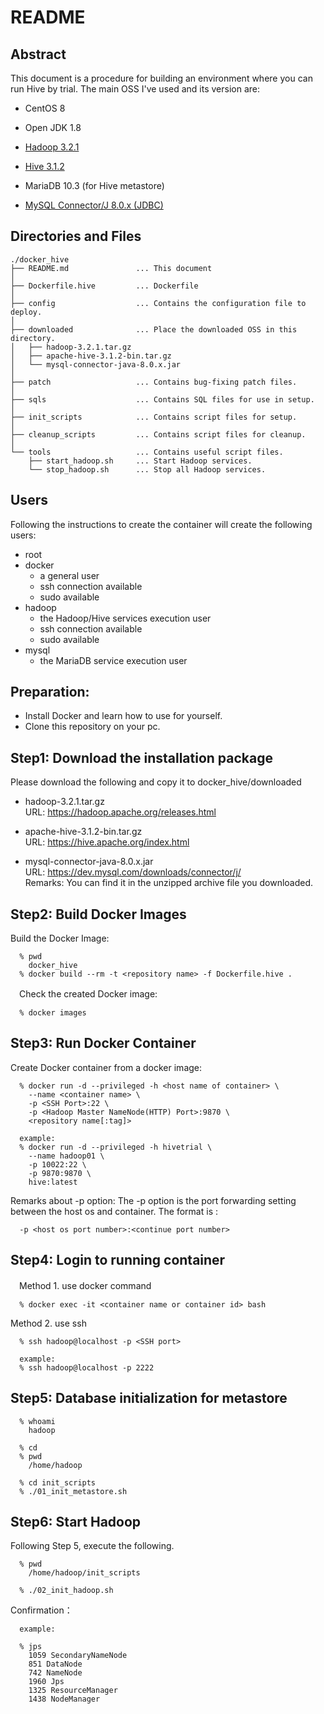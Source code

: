 README
==
## Abstract
This document is a procedure for building an environment where you can run Hive by trial. The main OSS I've used and its version are:
 * CentOS 8
 * Open JDK 1.8
 * [Hadoop 3.2.1][1]
 * [Hive 3.1.2][2]
 * MariaDB 10.3  (for Hive metastore)
 * [MySQL Connector/J 8.0.x (JDBC)][3]

   [1]:https://hadoop.apache.org/releases.html
   [2]:https://hive.apache.org/index.html
   [3]:https://dev.mysql.com/downloads/connector/j/

## Directories and Files

```
./docker_hive
├── README.md               ... This document
│
├── Dockerfile.hive         ... Dockerfile
│
├── config                  ... Contains the configuration file to deploy.
│
├── downloaded              ... Place the downloaded OSS in this directory.
│   ├── hadoop-3.2.1.tar.gz
│   ├── apache-hive-3.1.2-bin.tar.gz
│   └── mysql-connector-java-8.0.x.jar
│
├── patch                   ... Contains bug-fixing patch files.
│
├── sqls                    ... Contains SQL files for use in setup.
│
├── init_scripts            ... Contains script files for setup.
│
├── cleanup_scripts         ... Contains script files for cleanup.
│   
└── tools                   ... Contains useful script files.
    ├── start_hadoop.sh     ... Start Hadoop services.
    └── stop_hadoop.sh      ... Stop all Hadoop services.
```

## Users
Following the instructions to create the container will create the following users:
* root
* docker  
   - a general user
   - ssh connection available
   - sudo available
* hadoop  
   - the Hadoop/Hive services execution user
   - ssh connection available
   - sudo available
* mysql  
   - the MariaDB service execution user

## Preparation:

* Install Docker and learn how to use for yourself.
* Clone this repository on your pc.

## Step1: Download the installation package
Please download the following and copy it to docker_hive/downloaded

* hadoop-3.2.1.tar.gz  
  URL: https://hadoop.apache.org/releases.html

* apache-hive-3.1.2-bin.tar.gz  
  URL: https://hive.apache.org/index.html

* mysql-connector-java-8.0.x.jar  
  URL: https://dev.mysql.com/downloads/connector/j/  
  Remarks: You can find it in the unzipped archive file you downloaded.

## Step2: Build Docker Images

  Build the Docker Image:
```
  % pwd
    docker_hive
  % docker build --rm -t <repository name> -f Dockerfile.hive .
```

　Check the created Docker image:
```
  % docker images
```

## Step3: Run Docker Container

  Create Docker container from a docker image:
```
  % docker run -d --privileged -h <host name of container> \
    --name <container name> \
    -p <SSH Port>:22 \
    -p <Hadoop Master NameNode(HTTP) Port>:9870 \
    <repository name[:tag]>

  example:
  % docker run -d --privileged -h hivetrial \
    --name hadoop01 \
    -p 10022:22 \
    -p 9870:9870 \
    hive:latest
```
  Remarks about -p option:
  The -p option is the port forwarding setting between the host os and container.
  The format is :
```
  -p <host os port number>:<continue port number>
```

## Step4: Login to running container
　Method 1. use docker command
```
  % docker exec -it <container name or container id> bash
```

  Method 2. use ssh
```
  % ssh hadoop@localhost -p <SSH port>

  example:
  % ssh hadoop@localhost -p 2222
```

## Step5: Database initialization for metastore
```
  % whoami
    hadoop

  % cd
  % pwd
    /home/hadoop

  % cd init_scripts
  % ./01_init_metastore.sh
```

## Step6: Start Hadoop
Following Step 5, execute the following.
```
  % pwd
    /home/hadoop/init_scripts

  % ./02_init_hadoop.sh
```
Confirmation：
```
  example:

  % jps
    1059 SecondaryNameNode
    851 DataNode
    742 NameNode
    1960 Jps
    1325 ResourceManager
    1438 NodeManager
```
